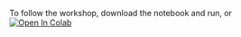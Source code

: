 To follow the workshop, download the notebook and run, or [![Open In Colab](https://colab.research.google.com/assets/colab-badge.svg)](https://colab.research.google.com/github.com/RaviSriTejaKuriseti/Qiskit-Codes/blob/main/QUANTUM-TELEPORTATION/quantumteleport.ipynb)
